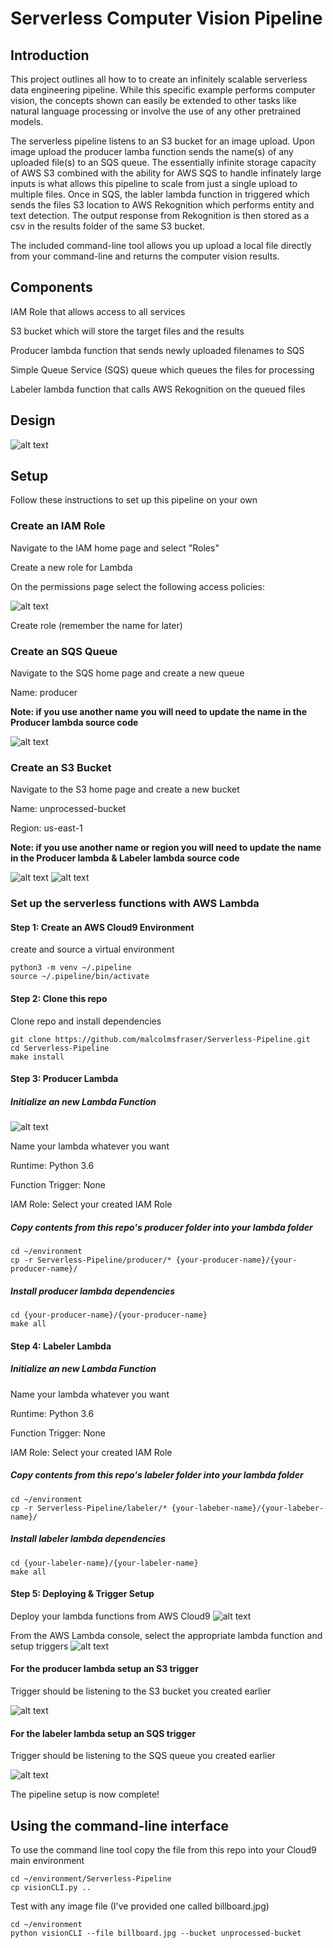 # Serverless Computer Vision Pipeline

## Introduction

This project outlines all how to to create an infinitely scalable serverless data engineering pipeline. While this specific example performs computer vision, the concepts shown can easily be extended to other tasks like natural language processing or involve the use of any other pretrained models.

The serverless pipeline listens to an S3 bucket for an image upload. Upon image upload the producer lamba function sends the name(s) of any uploaded file(s) to an SQS queue. The essentially infinite storage capacity of AWS S3 combined with the ability for AWS SQS to handle infinately large inputs is what allows this pipeline to scale from just a single upload to multiple files. Once in SQS, the labler lambda function in triggered which sends the files S3 location to AWS Rekognition which performs entity and text detection. The output response from Rekognition is then stored as a csv in the results folder of the same S3 bucket.

The included command-line tool allows you up upload a local file directly from your command-line and returns the computer vision results.

## Components

IAM Role that allows access to all services

S3 bucket which will store the target files and the results 

Producer lambda function that sends newly uploaded filenames to SQS

Simple Queue Service (SQS) queue which queues the files for processing

Labeler lambda function that calls AWS Rekognition on the queued files


## Design
![alt text](https://github.com/malcolmsfraser/Serverless-Pipeline/blob/main/Images/pipeline%20diagram.png)

## Setup
Follow these instructions to set up this pipeline on your own

### Create an IAM Role
Navigate to the IAM home page and select "Roles"

Create a new role for Lambda

On the permissions page select the following access policies:

![alt text](https://github.com/malcolmsfraser/Serverless-Pipeline/blob/main/Images/IamRoles.png)

Create role (remember the name for later)

### Create an SQS Queue
Navigate to the SQS home page and create a new queue

Name: producer

**Note: if you use another name you will need to update the name in the Producer lambda source code**

![alt text](https://github.com/malcolmsfraser/Serverless-Pipeline/blob/main/Images/UpdateProducer.png)
### Create an S3 Bucket
Navigate to the S3 home page and create a new bucket

Name: unprocessed-bucket

Region: us-east-1

**Note: if you use another name or region you will need to update the name in the Producer lambda & Labeler lambda source code**

![alt text](https://github.com/malcolmsfraser/Serverless-Pipeline/blob/main/Images/UpdateLabeler.png)
![alt text](https://github.com/malcolmsfraser/Serverless-Pipeline/blob/main/Images/UpdateProducer.png)

### Set up the serverless functions with AWS Lambda
#### Step 1: Create an AWS Cloud9 Environment
create and source a virtual environment
```{bash}
python3 -m venv ~/.pipeline
source ~/.pipeline/bin/activate
```
#### Step 2: Clone this repo
Clone repo and install dependencies
```{bash}
git clone https://github.com/malcolmsfraser/Serverless-Pipeline.git
cd Serverless-Pipeline
make install
```

#### Step 3: Producer Lambda
##### Initialize an new Lambda Function
![alt text](https://github.com/malcolmsfraser/Serverless-Pipeline/blob/main/Images/Lambda1.png)

Name your lambda whatever you want

Runtime: Python 3.6

Function Trigger: None

IAM Role: Select your created IAM Role

##### Copy contents from this repo's producer folder into your lambda folder
```{bash}
cd ~/environment
cp -r Serverless-Pipeline/producer/* {your-producer-name}/{your-producer-name}/
```
##### Install producer lambda dependencies
```{bash}
cd {your-producer-name}/{your-producer-name}
make all
```

#### Step 4: Labeler Lambda
##### Initialize an new Lambda Function
Name your lambda whatever you want

Runtime: Python 3.6

Function Trigger: None

IAM Role: Select your created IAM Role

##### Copy contents from this repo's labeler folder into your lambda folder
```{bash}
cd ~/environment
cp -r Serverless-Pipeline/labeler/* {your-labeber-name}/{your-labeber-name}/
```
##### Install labeler lambda dependencies
```{bash}
cd {your-labeler-name}/{your-labeler-name}
make all
```
#### Step 5: Deploying & Trigger Setup
Deploy your lambda functions from AWS Cloud9
![alt text](https://github.com/malcolmsfraser/Serverless-Pipeline/blob/main/Images/LambdaDeploy.png)

From the AWS Lambda console, select the appropriate lambda function and setup triggers
![alt text](https://github.com/malcolmsfraser/Serverless-Pipeline/blob/main/Images/Lambda2.png)

#### For the producer lambda setup an S3 trigger
Trigger should be listening to the S3 bucket you created earlier

![alt text](https://github.com/malcolmsfraser/Serverless-Pipeline/blob/main/Images/lambdaProdTrigger.png)

#### For the labeler lambda setup an SQS trigger
Trigger should be listening to the SQS queue you created earlier

![alt text](https://github.com/malcolmsfraser/Serverless-Pipeline/blob/main/Images/lambdaLabTrigger.png)

The pipeline setup is now complete!

## Using the command-line interface
To use the command line tool copy the file from this repo into your Cloud9 main environment
```{bash}
cd ~/environment/Serverless-Pipeline
cp visionCLI.py ..
```

Test with any image file (I've provided one called billboard.jpg)
```{bash}
cd ~/environment
python visionCLI --file billboard.jpg --bucket unprocessed-bucket
```


